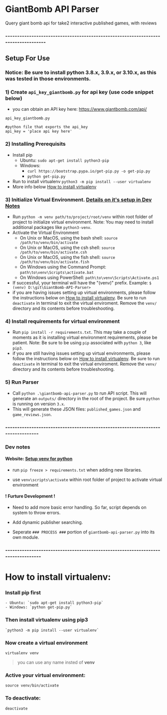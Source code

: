 # GiantBomb API Parser
 Query giant bomb api for take2 interactive published games, with reviews

### ----------------------------------------------------------------------------------

## Setup For Use

### Notice: Be sure to install python 3.8.x, 3.9.x, or 3.10.x, as this was tested in those environments.

### 1) Create `api_key_giantbomb.py` for api key (use code snippet below)
- you can obtain an API key here: https://www.giantbomb.com/api/

`api_key_giantbomb.py`
```
#python file that exports the api_key
api_key = 'place api key here'
```

### 2) Installing Prerequisits
- Install pip
	- Ubuntu: `sudo apt-get install python3-pip`
	- Windows: 
		- `curl https://bootstrap.pypa.io/get-pip.py -o get-pip.py`
		- `python get-pip.py`
- Run to install virtualenv `python3 -m pip install --user virtualenv`
- More info below [How to install virtualenv](#-How-to-install-virtualenv:)

### 3) Initialize Virtual Environment. [Details on it's setup in Dev Notes](###-Dev-notes)
- Run `python -m venv path/to/project/root/venv` within root folder of project to initialize virtual environment. Note: You may need to install additional packages like `python3-venv`.
- Activate the Virtual Environment
	- On Unix or MacOS, using the bash shell: `source /path/to/venv/bin/activate`
	- On Unix or MacOS, using the csh shell: `source /path/to/venv/bin/activate.csh`
	- On Unix or MacOS, using the fish shell: `source /path/to/venv/bin/activate.fish`
	- On Windows using the Command Prompt: `path\to\venv\Scripts\activate.bat`
	- On Windows using PowerShell: `path\to\venv\Scripts\Activate.ps1`
- If successful, your terminal will have the "(venv)" prefix. Example: `$ (venv) D:\git\GiantBomb-API-Parser>`
- if you are having issues setting up virtual environments, please follow the instructions below on [How to install virtualenv](#-How-to-install-virtualenv:). Be sure to run `deactivate` in terminal to exit the virtual enviroment. Remove the `venv/` directory and its contents before troubleshooting.

### 4) Install requirements for virtual environment
- Run `pip install -r requirements.txt`. This may take a couple of moments as it is installing virtual environment requirements, please be patient. Note: Be sure to be using `pip` associated with `python 3`, like `pip3`.
- if you are still having issues setting up virtual environments, please follow the instructions below on [How to install virtualenv](#-How-to-install-virtualenv:). Be sure to run `deactivate` in terminal to exit the virtual enviroment. Remove the `venv/` directory and its contents before troubleshooting.

### 5) Run Parser
- Call `python .\giantbomb-api-parser.py` to run API script. This will generate an `outputs/` directory in the root of the project. Be sure `python` is running on version `3.x`.
- This will generate these JSON files: `published_games.json` and `game_reviews.json`.

### ------------------------------------------------------------------------------- 

### Dev notes

#### Website: [Setup venv for python](`https://towardsdatascience.com/virtual-environments-for-absolute-beginners-what-is-it-and-how-to-create-one-examples-a48da8982d4b`)

 - run `pip freeze > requirements.txt` when adding new libraries.

 - use `venv\scripts\activate` within root folder of project to activate virtual environment

 #### ! Furture Development !
 - Need to add more basic error handling. So far, script depends on system to throw errors.

 - Add dynamic publisher searching.

 - Seperate `### PROCESS ###` portion of `giantbomb-api-parser.py` into its own module.

### --------------------------------------------------------------------------------

# How to install virtualenv:

### Install **pip** first

    - Ubuntu: `sudo apt-get install python3-pip`
	- Windows: `python get-pip.py`

### Then install **virtualenv** using pip3

    `python3 -m pip install --user virtualenv`

### Now create a virtual environment 

    virtualenv venv 

>you can use any name insted of **venv**
  
### Active your virtual environment:    
    
    source venv/bin/activate

### To deactivate:

    deactivate


